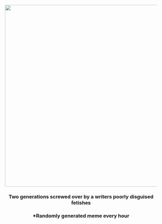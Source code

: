 <p align="center">
        <img src="https://i.redd.it/nnk38tn1umg91.png" width="600" height="600">
        </p>
        <h3 align="center">Two generations screwed over by a writers poorly disguised fetishes</h3>
        <h3 align="center">*Randomly generated meme every hour</h3>
    